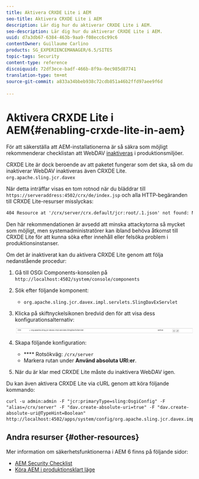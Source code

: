 ```yaml
---
title: Aktivera CRXDE Lite i AEM
seo-title: Aktivera CRXDE Lite i AEM
description: Lär dig hur du aktiverar CRXDE Lite i AEM.
seo-description: Lär dig hur du aktiverar CRXDE Lite i AEM.
uuid: d7a3db67-6384-463b-9aa9-f08ecc6c99c6
contentOwner: Guillaume Carlino
products: SG_EXPERIENCEMANAGER/6.5/SITES
topic-tags: Security
content-type: reference
discoiquuid: 72df3ece-badf-466b-8f9a-0ec985d87741
translation-type: tm+mt
source-git-commit: a833a34bbeb938c72cdb851a46b2ffd97aee9f6d

---
```



# Aktivera CRXDE Lite i AEM{#enabling-crxde-lite-in-aem}

För att säkerställa att AEM-installationerna är så säkra som möjligt rekommenderar checklistan att WebDAV [inaktiveras](/help/sites-administering/security-checklist.md#disable-webdav) i produktionsmiljöer.

CRXDE Lite är dock beroende av att paketet fungerar som det ska, så om du inaktiverar WebDAV inaktiveras även CRXDE Lite. `org.apache.sling.jcr.davex`

När detta inträffar visas en tom rotnod när du bläddrar till `https://serveraddress:4502/crx/de/index.jsp` och alla HTTP-begäranden till CRXDE Lite-resurser misslyckas:

```xml
404 Resource at '/crx/server/crx.default/jcr:root/.1.json' not found: No resource found
```

Den här rekommendationen är avsedd att minska attackytorna så mycket som möjligt, men systemadministratörer kan ibland behöva åtkomst till CRXDE Lite för att kunna söka efter innehåll eller felsöka problem i produktionsinstanser.

Om det är inaktiverat kan du aktivera CRXDE Lite genom att följa nedanstående procedur:

1. Gå till OSGi Components-konsolen på `http://localhost:4502/system/console/components`
1. Sök efter följande komponent:

   * `org.apache.sling.jcr.davex.impl.servlets.SlingDavExServlet`

1. Klicka på skiftnyckelsikonen bredvid den för att visa dess konfigurationsalternativ:

   ![chlimage_1-80](assets/chlimage_1-80a.png)

1. Skapa följande konfiguration:

   * **** Rotsökväg: `/crx/server`
   * Markera rutan under **Använd absoluta URI:er**.

1. När du är klar med CRXDE Lite måste du inaktivera WebDAV igen.

Du kan även aktivera CRXDE Lite via cURL genom att köra följande kommando:

```shell
curl -u admin:admin -F "jcr:primaryType=sling:OsgiConfig" -F "alias=/crx/server" -F "dav.create-absolute-uri=true" -F "dav.create-absolute-uri@TypeHint=Boolean" http://localhost:4502/apps/system/config/org.apache.sling.jcr.davex.impl.servlets.SlingDavExServlet
```

## Andra resurser {#other-resources}

Mer information om säkerhetsfunktionerna i AEM 6 finns på följande sidor:

* [AEM Security Checklist](/help/sites-administering/security-checklist.md)
* [Köra AEM i produktionsklart läge](/help/sites-administering/production-ready.md)


